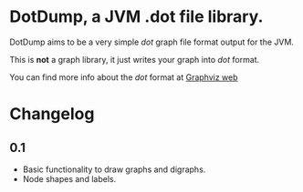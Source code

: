 # DotDump, a JVM .dot file library. 

DotDump aims to be a very simple *dot* graph file format output for the JVM. 

This is **not** a graph library, it just writes your graph into *dot* format. 

You can find more info about the *dot* format at [Graphviz web](www.graphviz.org)


# Changelog
## 0.1
* Basic functionality to draw graphs and digraphs. 
* Node shapes and labels. 
